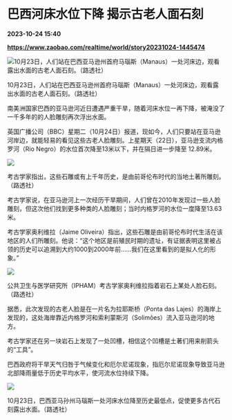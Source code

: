 # 巴西河床水位下降 揭示古老人面石刻

**2023-10-24 15:40**

**https://www.zaobao.com/realtime/world/story20231024-1445474**

![10月23日，人们站在巴西亚马逊州首府马瑙斯（Manaus）一处河床边，观看露出水面的古老人面石刻。（路透社）](https://static.zaobao.com/s3fs-public/styles/article_large_full/public/articles/2023/10/24/2023-10-23T232217Z123921666RC2GY3AQ1RGSRTRMADP3BRAZIL-DROUGHT-ARCHAEOLOGY.JPG?itok=lJ8vvXnd "10月23日，人们站在巴西亚马逊州首府马瑙斯（Manaus）一处河床边，观看露出水面的古老人面石刻。（路透社）")

10月23日，人们站在巴西亚马逊州首府马瑙斯（Manaus）一处河床边，观看露出水面的古老人面石刻。（路透社）

南美洲国家巴西的亚马逊河近日遭遇严重干旱，随着河床水位一再下降，被淹没了一千多年的的人脸雕刻再次浮出水面。

英国广播公司（BBC）星期二（10月24日）报道，现如今，人们只要站在亚马逊河岸边，就能轻易的看见这些古老人脸雕刻。上星期天（22日），亚马逊支流内格罗河（Rio Negro）的水位首次降至13米以下，并在隔日进一步降至 12.89米。

![](https://static.zaobao.com/s3fs-public/articles/2023/10/24/2023-10-23T233205Z2043323229RC2GY3A13USYRTRMADP3BRAZIL-DROUGHT-ARCHAEOLOGY.JPG)

考古学家指出，这些石雕或有上千年历史，是由前哥伦布时代的当地土著所雕刻。（路透社）

考古学家说，在亚马逊河上一次经历干旱期间，人们曾在2010年发现过一些人脸雕刻，但这次他们找到更多种类的人脸雕刻；当时内格罗河的水位一度降至13.63米。

考古学家奥利维拉（Jaime Oliveira）指出，这些石雕是由前哥伦布时代生活在该地区的人们所雕刻。他说：“这个地区是前殖民时期的遗址，有证据表明这里被占领的历史可以追溯到大约1000到2000年前……我们在这里看到的是拟人化的形象。”

![](https://static.zaobao.com/s3fs-public/articles/2023/10/24/2023-10-23T232732Z1632503210RC2FY3AIVR8YRTRMADP3BRAZIL-DROUGHT-ARCHAEOLOGY.JPG)

公共卫生与医学研究所（IPHAM）考古学家奥利维拉指着岩石上某处人脸石刻。（路透社）

据悉，此次发现的古老人脸是在一片名为拉耶斯桥（Ponta das Lajes）的海岸上发现的，这处海岸靠近内格罗河和索利蒙斯河（Solimões）流入亚马逊河的地方。

考古学家还在另一块岩石上发现了一处凹槽，相信这个凹槽是土著们用来削箭头的“工具”。

巴西政府将干旱天气归咎于气候变化和厄尔尼诺现象，指厄尔尼诺现象导致亚马逊北部降雨量低于历史平均水平，使河流水位持续下降。

![](https://static.zaobao.com/s3fs-public/articles/2023/10/24/2023-10-23T232728Z2005256005RC2DY3AOQC4MRTRMADP3BRAZIL-DROUGHT-ARCHAEOLOGY.JPG)

10月23日，巴西亚马孙州马瑙斯一处河床水位降至历史最低点，促使更多古代石刻露出水面。（路透社）